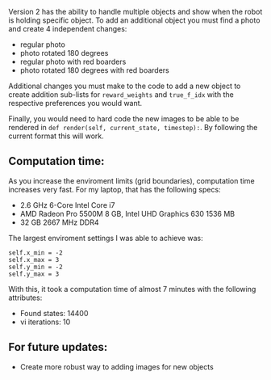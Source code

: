 Version 2 has the ability to handle multiple objects and show when the robot is holding specific object. To add an additional object you must find a photo and create 4 independent changes:

- regular photo
- photo rotated 180 degrees 
- regular photo with red boarders
- photo rotated 180 degrees with red boarders

Additional changes you must make to the code to add a new object to create addition sub-lists for `reward_weights` and `true_f_idx` with the respective preferences you would want.

Finally, you would need to hard code the new images to be able to be rendered in `def render(self, current_state, timestep):`. By following the current format this will work.

Computation time:
---------
As you increase the enviroment limits (grid boundaries), computation time increases very fast. For my laptop, that has the following specs:

- 2.6 GHz 6-Core Intel Core i7
- AMD Radeon Pro 5500M 8 GB, Intel UHD Graphics 630 1536 MB
- 32 GB 2667 MHz DDR4

The largest enviroment settings I was able to achieve was:

```
self.x_min = -2
self.x_max = 3
self.y_min = -2
self.y_max = 3
```

With this, it took a computation time of almost 7 minutes with the following attributes:

- Found states:  14400
- vi iterations: 10


For future updates:
--------

- Create more robust way to adding images for new objects